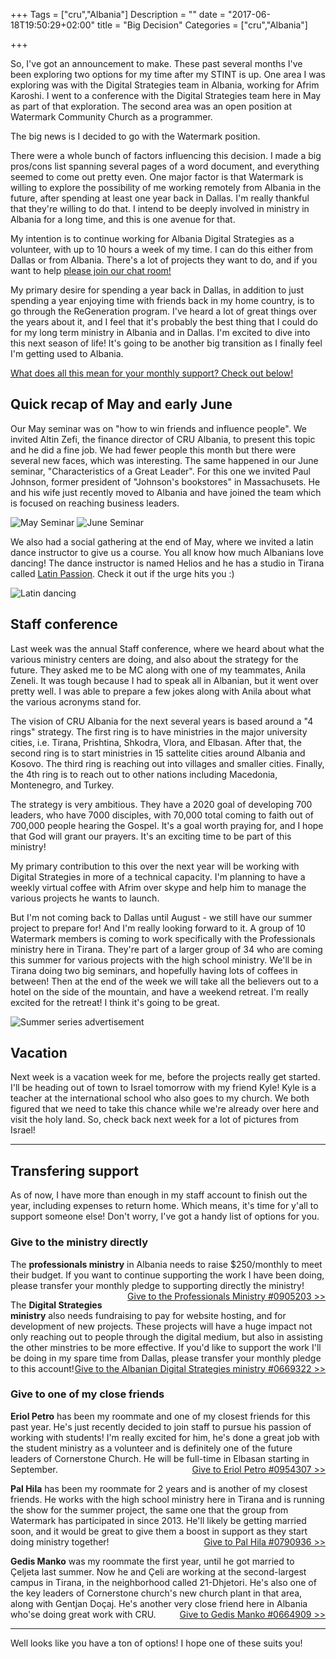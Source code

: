 +++
Tags = ["cru","Albania"]
Description = ""
date = "2017-06-18T19:50:29+02:00"
title = "Big Decision"
Categories = ["cru","Albania"]

+++

So, I've got an announcement to make.  These past several months I've been exploring two options for my time after my STINT is up.  One area I was exploring was with the Digital Strategies team in Albania, working for Afrim Karoshi.  I went to a conference with the Digital Strategies team here in May as part of that exploration.  The second area was an open position at Watermark Community Church as a programmer.

The big news is I decided to go with the Watermark position.

There were a whole bunch of factors influencing this decision.  I made a big pros/cons list spanning several pages of a word document, and everything seemed to come out pretty even.  One major factor is that Watermark is willing to explore the possibility of me working remotely from Albania in the future, after spending at least one year back in Dallas.  I'm really thankful that they're willing to do that.  I intend to be deeply involved in ministry in Albania for a long time, and this is one avenue for that.

My intention is to continue working for Albania Digital Strategies as a volunteer, with up to 10 hours a week of my time.  I can do this either from Dallas or from Albania.  There's a lot of projects they want to do, and if you want to help [please join our chat room!](https://gitter.im/CampusCrusade/Lobby)

My primary desire for spending a year back in Dallas, in addition to just spending a year enjoying time with friends back in my home country, is to go through the ReGeneration program.  I've heard a lot of great things over the years about it, and I feel that it's probably the best thing that I could do for my long term ministry in Albania and in Dallas.  I'm excited to dive into this next season of life!  It's going to be another big transition as I finally feel I'm getting used to Albania.

[What does all this mean for your monthly support?  Check out below!](#transfering-support)

## Quick recap of May and early June

Our May seminar was on "how to win friends and influence people".  We invited Altin Zefi, the finance director of CRU Albania, to present this topic and he did a fine job.  We had fewer people this month but there were several new faces, which was interesting.  The same happened in our June seminar, "Characteristics of a Great Leader".  For this one we invited Paul Johnson, former president of "Johnson's bookstores" in Massachusets.  He and his wife just recently moved to Albania and have joined the team which is focused on reaching business leaders.

![May Seminar](/images/2017/2017_05_may_seminar.jpg)
![June Seminar](/images/2017/2017_06_june_seminar.jpg)

We also had a social gathering at the end of May, where we invited a latin dance instructor to give us a course.  You all know how much Albanians love dancing!  The dance instructor is named Helios and he has a studio in Tirana called [Latin Passion](https://www.facebook.com/Latin-Passion-1589170184719701/?ref=br_rs).  Check it out if the urge hits you :)

![Latin dancing](/images/2017/2017_05_latin_dance.jpg)

## Staff conference

Last week was the annual Staff conference, where we heard about what the various ministry centers are doing, and also about the strategy for the future.  They asked me to be MC along with one of my teammates, Anila Zeneli.  It was tough because I had to speak all in Albanian, but it went over pretty well.  I was able to prepare a few jokes along with Anila about what the various acronyms stand for.

The vision of CRU Albania for the next several years is based around a "4 rings" strategy.  The first ring is to have ministries in the major university cities, i.e. Tirana, Prishtina, Shkodra, Vlora, and Elbasan.  After that, the second ring is to start ministries in 15 sattelite cities around Albania and Kosovo.  The third ring is reaching out into villages and smaller cities.  Finally, the 4th ring is to reach out to other nations including Macedonia, Montenegro, and Turkey.

The strategy is very ambitious.  They have a 2020 goal of developing 700 leaders, who have 7000 disciples, with 70,000 total coming to faith out of 700,000 people hearing the Gospel.  It's a goal worth praying for, and I hope that God will grant our prayers.  It's an exciting time to be part of this ministry!

My primary contribution to this over the next year will be working with Digital Strategies in more of a technical capacity.  I'm planning to have a weekly virtual coffee with Afrim over skype and help him to manage the various projects he wants to launch.

But I'm not coming back to Dallas until August - we still have our summer project to prepare for!  And I'm really looking forward to it.  A group of 10 Watermark members is coming to work specifically with the Professionals ministry here in Tirana.  They're part of a larger group of 34 who are coming this summer for various projects with the high school ministry.  We'll be in Tirana doing two big seminars, and hopefully having lots of coffees in between!  Then at the end of the week we will take all the believers out to a hotel on the side of the mountain, and have a weekend retreat.  I'm really excited for the retreat!  I think it's going to be great.

![Summer series advertisement](/images/2017/2017_06_seri_veror.jpg)

## Vacation

Next week is a vacation week for me, before the projects really get started.  I'll be heading out of town to Israel tomorrow with my friend Kyle!  Kyle is a teacher at the international school who also goes to my church.  We both figured that we need to take this chance while we're already over here and visit the holy land.  So, check back next week for a lot of pictures from Israel!

<hr/>

## Transfering support

As of now, I have more than enough in my staff account to finish out the year, including expenses to return home.  Which means, it's time for y'all to support someone else!  Don't worry, I've got a handy list of options for you.

### Give to the ministry directly

The **professionals ministry** in Albania needs to raise $250/monthly to meet their budget.  If you want to continue supporting the work I have been doing, please transfer your monthly pledge to supporting directly the ministry!
<a style="float: right;" href="https://give.cru.org/0905203">Give to the Professionals Ministry #0905203  >></a>

The **Digital Strategies ministry** also needs fundraising to pay for website hosting, and for development of new projects.  These projects will have a huge impact not only reaching out to people through the digital medium, but also in assisting the other minstries to be more effective.  If you'd like to support the work I'll be doing in my spare time from Dallas, please transfer your monthly pledge to this account!
<a style="float: right;" href="https://give.cru.org/0669322">Give to the Albanian Digital Strategies ministry #0669322  >></a>

### Give to one of my close friends

**Eriol Petro** has been my roommate and one of my closest friends for this past year.  He's just recently decided to join staff to pursue his passion of working with students!  I'm really excited for him, he's done a great job with the student ministry as a volunteer and is definitely one of the future leaders of Cornerstone Church.  He will be full-time in Elbasan starting in September.
<a style="float: right;" href="https://give.cru.org/0954307">Give to Eriol Petro #0954307  >></a>


**Pal Hila** has been my roommate for 2 years and is another of my closest friends.  He works with the high school ministry here in Tirana and is running the show for the summer project, the same one that the group from Watermark has participated in since 2013.  He'll likely be getting married soon, and it would be great to give them a boost in support as they start doing ministry together!
<a style="float: right;" href="https://give.cru.org/0790936">Give to Pal Hila #0790936  >></a>


**Gedis Manko** was my roommate the first year, until he got married to Çeljeta last summer.  Now he and Çeli are working at the second-largest campus in Tirana, in the neighborhood called 21-Dhjetori.  He's also one of the key leaders of Cornerstone church's new church plant in that area, along with Gentjan Doçaj.  He's another very close friend here in Albania who'se doing great work with CRU.
<a style="float: right;" href="https://give.cru.org/0664909">Give to Gedis Manko #0664909  >></a>

<hr/>

Well looks like you have a ton of options!  I hope one of these suits you!
